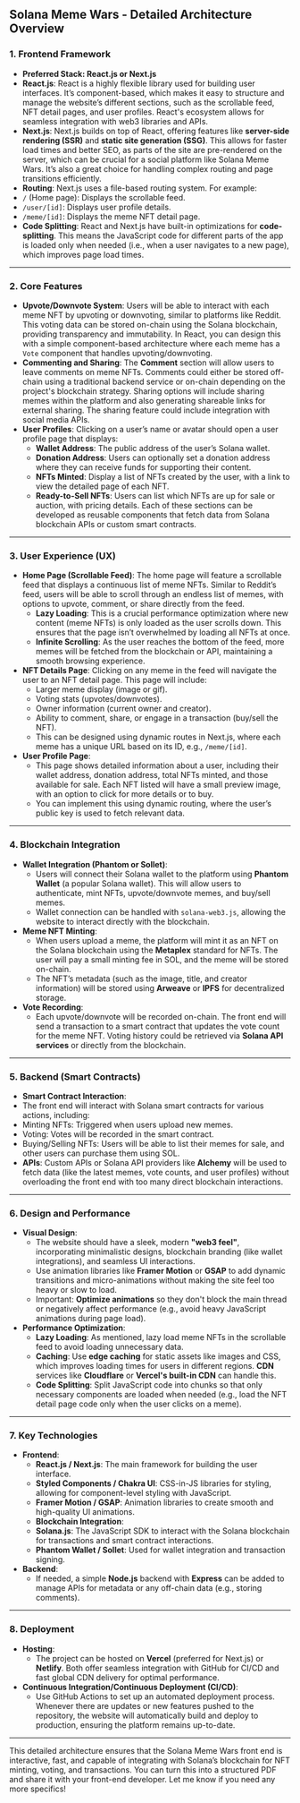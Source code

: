  

## Solana Meme Wars - Detailed Architecture Overview
### 1. **Frontend Framework**
- **Preferred Stack: React.js or Next.js**
- **React.js**: React is a highly flexible library used for building user interfaces. It’s
component-based, which makes it easy to structure and manage the website’s different
sections, such as the scrollable feed, NFT detail pages, and user profiles. React's ecosystem
allows for seamless integration with web3 libraries and APIs.
- **Next.js**: Next.js builds on top of React, offering features like **server-side rendering
(SSR)** and **static site generation (SSG)**. This allows for faster load times and better SEO,
as parts of the site are pre-rendered on the server, which can be crucial for a social platform like
Solana Meme Wars. It’s also a great choice for handling complex routing and page transitions
efficiently.
- **Routing**: Next.js uses a file-based routing system. For example:
- `/` (Home page): Displays the scrollable feed.
- `/user/[id]`: Displays user profile details.
- `/meme/[id]`: Displays the meme NFT detail page.
- **Code Splitting**: React and Next.js have built-in optimizations for **code-splitting**. This
means the JavaScript code for different parts of the app is loaded only when needed (i.e., when
a user navigates to a new page), which improves page load times.
---

### 2. **Core Features**
- **Upvote/Downvote System**: Users will be able to interact with each meme NFT by
upvoting or downvoting, similar to platforms like Reddit. This voting data can be stored on-chain
using the Solana blockchain, providing transparency and immutability. In React, you can design
this with a simple component-based architecture where each meme has a `Vote` component
that handles upvoting/downvoting.
- **Commenting and Sharing**: The **Comment** section will allow users to leave comments
on meme NFTs. Comments could either be stored off-chain using a traditional backend service
or on-chain depending on the project's blockchain strategy. Sharing options will include sharing
memes within the platform and also generating shareable links for external sharing. The sharing
feature could include integration with social media APIs.
- **User Profiles**: Clicking on a user’s name or avatar should open a user profile page that
displays:
  - **Wallet Address**: The public address of the user’s Solana wallet.
  - **Donation Address**: Users can optionally set a donation address where they can receive
  funds for supporting their content.
  - **NFTs Minted**: Display a list of NFTs created by the user, with a link to view the detailed
  page of each NFT.
  - **Ready-to-Sell NFTs**: Users can list which NFTs are up for sale or auction, with pricing
details.
Each of these sections can be developed as reusable components that fetch data from Solana
blockchain APIs or custom smart contracts.
---
### 3. **User Experience (UX)**
- **Home Page (Scrollable Feed)**: The home page will feature a scrollable feed that displays a continuous list of meme NFTs.
Similar to Reddit’s feed, users will be able to scroll through an endless list of memes, with
options to upvote, comment, or share directly from the feed.
  - **Lazy Loading**: This is a crucial performance optimization where new content (meme
  NFTs) is only loaded as the user scrolls down. This ensures that the page isn’t overwhelmed by
  loading all NFTs at once.
  - **Infinite Scrolling**: As the user reaches the bottom of the feed, more memes will be
fetched from the blockchain or API, maintaining a smooth browsing experience.
- **NFT Details Page**:
 Clicking on any meme in the feed will navigate the user to an NFT detail page. This page
will include:
  - Larger meme display (image or gif).
  - Voting stats (upvotes/downvotes).
  - Owner information (current owner and creator).
  - Ability to comment, share, or engage in a transaction (buy/sell the NFT).
  - This can be designed using dynamic routes in Next.js, where each meme has a unique
  URL based on its ID, e.g., `/meme/[id]`.
- **User Profile Page**:
  - This page shows detailed information about a user, including their wallet address, donation
  address, total NFTs minted, and those available for sale. Each NFT listed will have a small
  preview image, with an option to click for more details or to buy.
  - You can implement this using dynamic routing, where the user’s public key is used to fetch
relevant data.
---
### 4. **Blockchain Integration**
- **Wallet Integration (Phantom or Sollet)**:
  - Users will connect their Solana wallet to the platform using **Phantom Wallet** (a popular
  Solana wallet). This will allow users to authenticate, mint NFTs, upvote/downvote memes, and
  buy/sell memes.
  - Wallet connection can be handled with `solana-web3.js`, allowing the website to interact
directly with the blockchain.
- **Meme NFT Minting**:
  - When users upload a meme, the platform will mint it as an NFT on the Solana blockchain
  using the **Metaplex** standard for NFTs. The user will pay a small minting fee in SOL, and the
  meme will be stored on-chain.
  - The NFT’s metadata (such as the image, title, and creator information) will be stored using
**Arweave** or **IPFS** for decentralized storage.
- **Vote Recording**:
  - Each upvote/downvote will be recorded on-chain. The front end will send a transaction to a
smart contract that updates the vote count for the meme NFT. Voting history could be retrieved
via **Solana API services** or directly from the blockchain.
---
### 5. **Backend (Smart Contracts)**
- **Smart Contract Interaction**:
- The front end will interact with Solana smart contracts for various actions, including:
- Minting NFTs: Triggered when users upload new memes.
- Voting: Votes will be recorded in the smart contract.
- Buying/Selling NFTs: Users will be able to list their memes for sale, and other users can
purchase them using SOL.
- **APIs**: Custom APIs or Solana API providers like **Alchemy** will be used to fetch data
(like the latest memes, vote counts, and user profiles) without overloading the front end with too
many direct blockchain interactions.
---
### 6. **Design and Performance**
- **Visual Design**:
  - The website should have a sleek, modern **"web3 feel"**, incorporating minimalistic
  designs, blockchain branding (like wallet integrations), and seamless UI interactions.
  - Use animation libraries like **Framer Motion** or **GSAP** to add dynamic transitions and
  micro-animations without making the site feel too heavy or slow to load.
  - Important: **Optimize animations** so they don't block the main thread or negatively affect
  performance (e.g., avoid heavy JavaScript animations during page load).
- **Performance Optimization**:
  - **Lazy Loading**: As mentioned, lazy load meme NFTs in the scrollable feed to avoid
  loading unnecessary data.
  - **Caching**: Use **edge caching** for static assets like images and CSS, which improves
  loading times for users in different regions. **CDN** services like **Cloudflare** or **Vercel's
  built-in CDN** can handle this.
  - **Code Splitting**: Split JavaScript code into chunks so that only necessary components
are loaded when needed (e.g., load the NFT detail page code only when the user clicks on a
meme).
---
### 7. **Key Technologies**
- **Frontend**:
  - **React.js / Next.js**: The main framework for building the user interface.
  - **Styled Components / Chakra UI**: CSS-in-JS libraries for styling, allowing for
  component-level styling with JavaScript.
  - **Framer Motion / GSAP**: Animation libraries to create smooth and high-quality UI
  animations.
  - **Blockchain Integration**:
  - **Solana.js**: The JavaScript SDK to interact with the Solana blockchain for transactions
  and smart contract interactions.
  - **Phantom Wallet / Sollet**: Used for wallet integration and transaction signing.
- **Backend**:
  - If needed, a simple **Node.js** backend with **Express** can be added to manage APIs for
metadata or any off-chain data (e.g., storing comments).
---
### 8. **Deployment**
- **Hosting**:
  - The project can be hosted on **Vercel** (preferred for Next.js) or **Netlify**. Both offer
seamless integration with GitHub for CI/CD and fast global CDN delivery for optimal
performance.
- **Continuous Integration/Continuous Deployment (CI/CD)**:
  - Use GitHub Actions to set up an automated deployment process. Whenever there are
updates or new features pushed to the repository, the website will automatically build and
deploy to production, ensuring the platform remains up-to-date.
---
This detailed architecture ensures that the Solana Meme Wars front end is interactive, fast, and
capable of integrating with Solana’s blockchain for NFT minting, voting, and transactions. You
can turn this into a structured PDF and share it with your front-end developer. Let me know if
you need any more specifics!